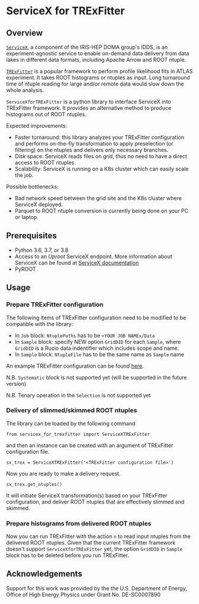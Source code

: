 # ServiceX for TRExFitter

## Overview

[`ServiceX`](https://github.com/ssl-hep/ServiceX), a component of the IRIS-HEP DOMA group's iDDS, is an experiment-agnostic service to enable on-demand data delivery from data lakes in different data formats, including Apache Arrow and ROOT ntuple. 

[`TRExFitter`](https://gitlab.cern.ch/TRExStats/TRExFitter) is a popular framework to perform profile likelihood fits in ATLAS experiment. It takes ROOT histograms or ntuples as input. Long turnaround time of ntuple reading for large and/or remote data would slow down the whole analysis.

`ServiceXforTRExFitter` is a python library to interface ServiceX into TRExFitter framework. It provides an alternative method to produce histograms out of ROOT ntuples. 

<!-- Primary goal is the fast delivery of histograms from ROOT ntuples, which replaces TRExFitter option `n`.  -->

Expected improvements:
<!-- - Faster turnaround: this library analyzes your TRExFitter configuration to apply preselection (or filtering) on the ntuples and deliver only necessary branches. -->
- Faster turnaround: this library analyzes your TRExFitter configuration and performs on-the-fly transformation to apply preselection (or filtering) on the ntuples and delivers only necessary branches.
- Disk space: ServiceX reads files on grid, thus no need to have a direct access to ROOT ntuples.
- Scalability: ServiceX is running on a K8s cluster which can easily scale the job.

Possible bottlenecks:
- Bad network speed between the grid site and the K8s cluster where ServiceX deployed.
- Parquet to ROOT ntuple conversion is currently being done on your PC or laptop.

<!-- ServiceX for TRExFitter is a python library 
which delivers only needed data based on the TRExFitter configuration file
to deliver only data used by TRExFitter interactively. -->


## Prerequisites

- Python 3.6, 3.7, or 3.8
- Access to an *Uproot* ServiceX endpoint. More information about ServiceX can be found at [ServiceX documentation](https://servicex.readthedocs.io/en/latest/)
- PyROOT


## Usage

### Prepare TRExFitter configuration

The following items of TRExFitter configuration need to be modified to be compatible with the library:

- In `Job` block:  `NtuplePaths` has to be `<YOUR JOB NAME>/Data`
- In `Sample` block: specify NEW option `GridDID` for each `Sample`, where `GridDID` is a Rucio data indentifier which includes scope and name. 
- In `Sample` block: `NtupleFile` has to be the same name as `Sample` name

An example TRExFitter configuration can be found [here](https://github.com/kyungeonchoi/ServiceXforTRExFitter/blob/development/config/v9fit_simple.config).

N.B. `Systematic` block is not supported yet (will be supported in the future version)

N.B. Tenary operation in the `Selection` is not supported yet

### Delivery of slimmed/skimmed ROOT ntuples
<!-- ```
from servicex_for_trexfitter import ServiceXTRExFitter
sx_trex = ServiceXTRExFitter('<TRExFitter configuration file>')
sx_trex.get_ntuples()
``` -->
The library can be loaded by the following command
```
from servicex_for_trexfitter import ServiceXTRExFitter
```

and then an instance can be created with an argument of TRExFitter configuration file.
```
sx_trex = ServiceXTRExFitter('<TRExFitter configuration file>')
```

Now you are ready to make a delivery request. 
```
sx_trex.get_ntuples()
```
It will initiate ServiceX transformation(s) based on your TRExFitter configuration, and deliver ROOT ntuples that are effectively slimmed and skimmed.

### Prepare histograms from delivered ROOT ntuples

Now you can run TRExFitter with the action `n` to read input ntuples from the delivered ROOT ntuples. 
Given that the current TRExFitter framework doesn't support `ServiceXforTRExFitter` yet, the option `GridDID` in `Sample` block has to be deleted before you run TRExFitter.


## Acknowledgements
Support for this work was provided by the the U.S. Department of Energy, Office of High Energy Physics under Grant No. DE-SC0007890